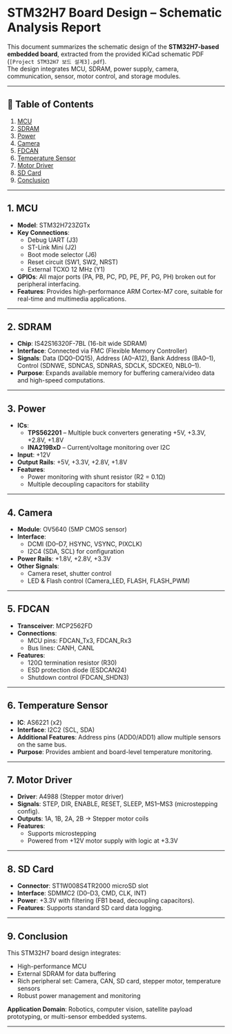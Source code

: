 # STM32H7 Board Design – Schematic Analysis Report

This document summarizes the schematic design of the **STM32H7-based embedded board**, extracted from the provided KiCad schematic PDF (`[Project STM32H7 보드 설계3].pdf`).  
The design integrates MCU, SDRAM, power supply, camera, communication, sensor, motor control, and storage modules.  

---

## 📑 Table of Contents
1. [MCU](#1-mcu)
2. [SDRAM](#2-sdram)
3. [Power](#3-power)
4. [Camera](#4-camera)
5. [FDCAN](#5-fdcan)
6. [Temperature Sensor](#6-temperature-sensor)
7. [Motor Driver](#7-motor-driver)
8. [SD Card](#8-sd-card)
9. [Conclusion](#9-conclusion)

---

## 1. MCU
- **Model**: STM32H723ZGTx  
- **Key Connections**:  
  - Debug UART (J3)  
  - ST-Link Mini (J2)  
  - Boot mode selector (J6)  
  - Reset circuit (SW1, SW2, NRST)  
  - External TCXO 12 MHz (Y1)  
- **GPIOs**: All major ports (PA, PB, PC, PD, PE, PF, PG, PH) broken out for peripheral interfacing.  
- **Features**: Provides high-performance ARM Cortex-M7 core, suitable for real-time and multimedia applications.

---

## 2. SDRAM
- **Chip**: IS42S16320F-7BL (16-bit wide SDRAM)  
- **Interface**: Connected via FMC (Flexible Memory Controller)  
- **Signals**: Data (DQ0–DQ15), Address (A0–A12), Bank Address (BA0–1), Control (SDNWE, SDNCAS, SDNRAS, SDCLK, SDCKE0, NBL0–1).  
- **Purpose**: Expands available memory for buffering camera/video data and high-speed computations.  

---

## 3. Power
- **ICs**:  
  - **TPS562201** – Multiple buck converters generating +5V, +3.3V, +2.8V, +1.8V  
  - **INA219BxD** – Current/voltage monitoring over I2C  
- **Input**: +12V  
- **Output Rails**: +5V, +3.3V, +2.8V, +1.8V  
- **Features**:  
  - Power monitoring with shunt resistor (R2 = 0.1Ω)  
  - Multiple decoupling capacitors for stability  

---

## 4. Camera
- **Module**: OV5640 (5MP CMOS sensor)  
- **Interface**:  
  - DCMI (D0–D7, HSYNC, VSYNC, PIXCLK)  
  - I2C4 (SDA, SCL) for configuration  
- **Power Rails**: +1.8V, +2.8V, +3.3V  
- **Other Signals**:  
  - Camera reset, shutter control  
  - LED & Flash control (Camera_LED, FLASH, FLASH_PWM)  

---

## 5. FDCAN
- **Transceiver**: MCP2562FD  
- **Connections**:  
  - MCU pins: FDCAN_Tx3, FDCAN_Rx3  
  - Bus lines: CANH, CANL  
- **Features**:  
  - 120Ω termination resistor (R30)  
  - ESD protection diode (ESDCAN24)  
  - Shutdown control (FDCAN_SHDN3)  

---

## 6. Temperature Sensor
- **IC**: AS6221 (x2)  
- **Interface**: I2C2 (SCL, SDA)  
- **Additional Features**: Address pins (ADD0/ADD1) allow multiple sensors on the same bus.  
- **Purpose**: Provides ambient and board-level temperature monitoring.  

---

## 7. Motor Driver
- **Driver**: A4988 (Stepper motor driver)  
- **Signals**: STEP, DIR, ENABLE, RESET, SLEEP, MS1–MS3 (microstepping config).  
- **Outputs**: 1A, 1B, 2A, 2B → Stepper motor coils  
- **Features**:  
  - Supports microstepping  
  - Powered from +12V motor supply with logic at +3.3V  

---

## 8. SD Card
- **Connector**: ST1W008S4TR2000 microSD slot  
- **Interface**: SDMMC2 (D0–D3, CMD, CLK, INT)  
- **Power**: +3.3V with filtering (FB1 bead, decoupling capacitors).  
- **Features**: Supports standard SD card data logging.  

---

## 9. Conclusion
This STM32H7 board design integrates:  
- High-performance MCU  
- External SDRAM for data buffering  
- Rich peripheral set: Camera, CAN, SD card, stepper motor, temperature sensors  
- Robust power management and monitoring  

**Application Domain**: Robotics, computer vision, satellite payload prototyping, or multi-sensor embedded systems.  

---
